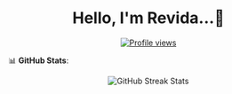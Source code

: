 <h1 align="center">Hello, I'm Revida...👋</h1>

<p align="center">
  <a href="https://github.com/revida">
    <img src="https://komarev.com/ghpvc/?username=revida&style=for-the-badge" alt="Profile views"/>
  </a>
</p>

📊 **GitHub Stats**:
<p align="center">
  <img src="https://github-readme-streak-stats.herokuapp.com/?user=revida&theme=algolia" alt="GitHub Streak Stats"/>
</p>
